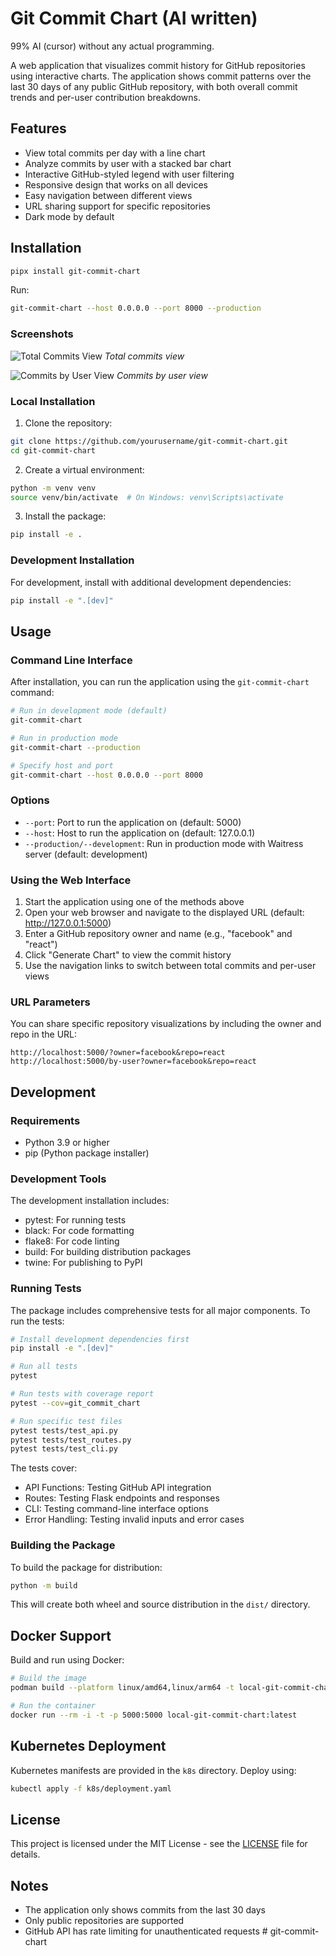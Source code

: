 # Git Commit Chart (AI written)

99% AI (cursor) without any actual programming.

A web application that visualizes commit history for GitHub repositories using interactive charts. The application shows commit patterns over the last 30 days of any public GitHub repository, with both overall commit trends and per-user contribution breakdowns.

## Features

- View total commits per day with a line chart
- Analyze commits by user with a stacked bar chart
- Interactive GitHub-styled legend with user filtering
- Responsive design that works on all devices
- Easy navigation between different views
- URL sharing support for specific repositories
- Dark mode by default

## Installation

```sh
pipx install git-commit-chart
```

Run:
```sh
git-commit-chart --host 0.0.0.0 --port 8000 --production
```

### Screenshots

![Total Commits View](./screenshots/1.png)
*Total commits view*

![Commits by User View](./screenshots/2.png)
*Commits by user view*

### Local Installation

1. Clone the repository:
```bash
git clone https://github.com/yourusername/git-commit-chart.git
cd git-commit-chart
```

2. Create a virtual environment:
```bash
python -m venv venv
source venv/bin/activate  # On Windows: venv\Scripts\activate
```

3. Install the package:
```bash
pip install -e .
```

### Development Installation

For development, install with additional development dependencies:
```bash
pip install -e ".[dev]"
```

## Usage

### Command Line Interface

After installation, you can run the application using the `git-commit-chart` command:

```bash
# Run in development mode (default)
git-commit-chart

# Run in production mode
git-commit-chart --production

# Specify host and port
git-commit-chart --host 0.0.0.0 --port 8000
```

### Options

- `--port`: Port to run the application on (default: 5000)
- `--host`: Host to run the application on (default: 127.0.0.1)
- `--production/--development`: Run in production mode with Waitress server (default: development)

### Using the Web Interface

1. Start the application using one of the methods above
2. Open your web browser and navigate to the displayed URL (default: http://127.0.0.1:5000)
3. Enter a GitHub repository owner and name (e.g., "facebook" and "react")
4. Click "Generate Chart" to view the commit history
5. Use the navigation links to switch between total commits and per-user views

### URL Parameters

You can share specific repository visualizations by including the owner and repo in the URL:

```
http://localhost:5000/?owner=facebook&repo=react
http://localhost:5000/by-user?owner=facebook&repo=react
```

## Development

### Requirements

- Python 3.9 or higher
- pip (Python package installer)

### Development Tools

The development installation includes:
- pytest: For running tests
- black: For code formatting
- flake8: For code linting
- build: For building distribution packages
- twine: For publishing to PyPI

### Running Tests

The package includes comprehensive tests for all major components. To run the tests:

```bash
# Install development dependencies first
pip install -e ".[dev]"

# Run all tests
pytest

# Run tests with coverage report
pytest --cov=git_commit_chart

# Run specific test files
pytest tests/test_api.py
pytest tests/test_routes.py
pytest tests/test_cli.py
```

The tests cover:
- API Functions: Testing GitHub API integration
- Routes: Testing Flask endpoints and responses
- CLI: Testing command-line interface options
- Error Handling: Testing invalid inputs and error cases

### Building the Package

To build the package for distribution:
```bash
python -m build
```

This will create both wheel and source distribution in the `dist/` directory.

## Docker Support

Build and run using Docker:

```bash
# Build the image
podman build --platform linux/amd64,linux/arm64 -t local-git-commit-chart .

# Run the container
docker run --rm -i -t -p 5000:5000 local-git-commit-chart:latest
```

## Kubernetes Deployment

Kubernetes manifests are provided in the `k8s` directory. Deploy using:

```bash
kubectl apply -f k8s/deployment.yaml
```

## License

This project is licensed under the MIT License - see the [LICENSE](LICENSE) file for details.

## Notes

- The application only shows commits from the last 30 days
- Only public repositories are supported
- GitHub API has rate limiting for unauthenticated requests # git-commit-chart
